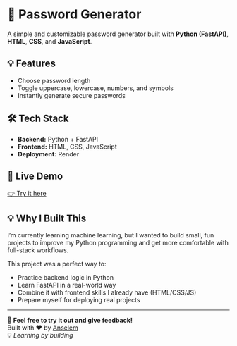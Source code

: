 # 🔐 Password Generator

A simple and customizable password generator built with **Python (FastAPI)**, **HTML**, **CSS**, and **JavaScript**.

## 💡 Features
- Choose password length
- Toggle uppercase, lowercase, numbers, and symbols
- Instantly generate secure passwords

## 🛠 Tech Stack
- **Backend:** Python + FastAPI  
- **Frontend:** HTML, CSS, JavaScript  
- **Deployment:** Render

## 🚀 Live Demo
[👉 Try it here](https://password-generator-7fz0.onrender.com)

## 💡 Why I Built This
I’m currently learning machine learning, but I wanted to build small, fun projects to improve my Python programming and get more comfortable with full-stack workflows.

This project was a perfect way to:
- Practice backend logic in Python
- Learn FastAPI in a real-world way
- Combine it with frontend skills I already have (HTML/CSS/JS)
- Prepare myself for deploying real projects

---

💬 **Feel free to try it out and give feedback!**  
Built with ❤️ by [Anselem](https://linkedin.com/in/chukwuemeka-anselem-chinwuba-a6343b324)  
💡 *Learning by building*
